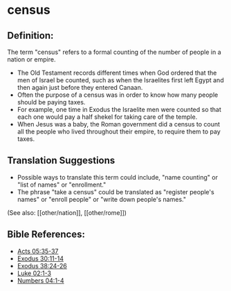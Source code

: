 # census #

## Definition: ##

The term "census" refers to a formal counting of the number of people in a nation or empire.

* The Old Testament records different times when God ordered that the men of Israel be counted, such as when the Israelites first left Egypt and then again just before they entered Canaan.
* Often the purpose of a census was in order to know how many people should be paying taxes.
* For example, one time in Exodus the Israelite men were counted so that each one would pay a half shekel for taking care of the temple.
* When Jesus was a baby, the Roman government did a census to count all the people who lived throughout their empire, to require them to pay taxes.

## Translation Suggestions ##

* Possible ways to translate this term could include, "name counting" or "list of names" or "enrollment."
* The phrase "take a census" could be translated as "register people's names" or "enroll people" or "write down people's names."

(See also: [[other/nation]], [[other/rome]])

## Bible References: ##

* [Acts 05:35-37](en/tn/act/help/05/35)
* [Exodus 30:11-14](en/tn/exo/help/30/11)
* [Exodus 38:24-26](en/tn/exo/help/38/24)
* [Luke 02:1-3](en/tn/luk/help/02/01)
* [Numbers 04:1-4](en/tn/num/help/04/01)